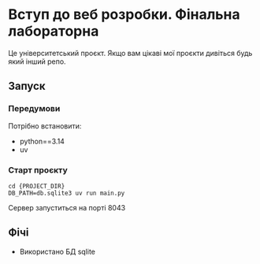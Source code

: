 # Вступ до веб розробки. Фінальна лабораторна
Це університетський проєкт. Якщо вам цікаві мої проєкти дивіться будь який інший репо.

## Запуск
### Передумови
Потрібно встановити:
- python==3.14
- uv

### Старт проєкту
```shell
cd {PROJECT_DIR}
DB_PATH=db.sqlite3 uv run main.py
```
Сервер запуститься на порті 8043

## Фічі
- Використано БД sqlite
